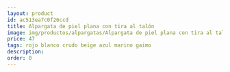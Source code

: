 ```yaml
---
layout: product
id: ac513ea7c0f26ccd
title: Alpargata de piel plana con tira al talón
image: img/productos/alpargatas/Alpargata de piel plana con tira al talón=47 =rojo blanco crudo beige azul marino gaimo.webp
price: 47 
tags: rojo blanco crudo beige azul marino gaimo
description: 
order: 0
---
```

